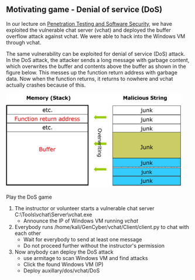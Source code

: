 ## Motivating game - Denial of service (DoS)

In our lecture on <a href="https://github.com/xinwenfu/GenCyber/tree/main/SoftwareSecurity">Penetration Testing and Software Security</a>, we have exploited the vulnerable chat server (vchat) and deployed the buffer overflow attack against vchat. We were able to hack into the Windows VM through vchat.

The same vulnerability can be exploited for denial of service (DoS) attack. In the DoS attack, the attacker sends a long message with garbage content, which overwrites the buffer and contents above the buffer as shown in the figure below. This messes up the function return address with garbage data. Now when the function returns, it returns to nowhere and vchat actually crashes because of this.   

<img src="../Imgs/BufferOverflow-junk.png" width=480>

Play the DoS game

1. The instructor or volunteer starts a vulnerable chat server C:\Tools\vchat\Server\vchat.exe
   - Announce the IP of Windows VM running *vchat*
2. Everybody runs /home/kali/GenCyber/vchat/Client/client.py to chat with each other
   - Wait for everybody to send at least one message
   - Do not proceed further without the instructor's permission
4. Now anybody can deploy the DoS attack
   - use armitage to scan Windows VM and find attacks
   - Click the found Windows VM (IP)
   - Deploy auxillary/dos/vchat/DoS
